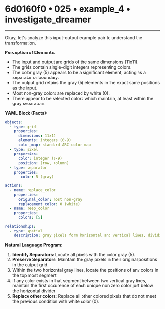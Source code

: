 # 6d0160f0 • 025 • example_4 • investigate_dreamer

---
Okay, let's analyze this input-output example pair to understand the transformation.

**Perception of Elements:**

*   The input and output are grids of the same dimensions (11x11).
*   The grids contain single-digit integers representing colors.
*   The color gray (5) appears to be a significant element, acting as a separator or boundary.
*   The output grid retains the gray (5) elements in the exact same positions as the input.
*    Most non-gray colors are replaced by white (0).
*   There appear to be selected colors which maintain, at least within the gray separators

**YAML Block (Facts):**



```yaml
objects:
  - type: grid
    properties:
      dimensions: 11x11
      elements: integers (0-9)
      color_map: standard ARC color map
  - type: pixel
    properties:
      color: integer (0-9)
      position: (row, column)
  - type: separator
    properties:
       color: 5 (gray)

actions:
  - name: replace_color
    properties:
      original_color: most non-gray
      replacement_color: 0 (white)
  - name: keep_color
    properties:
      colors: [5]

relationships:
  - type: spatial
    description: gray pixels form horizontal and vertical lines, dividing the grid.
```



**Natural Language Program:**

1.  **Identify Separators:** Locate all pixels with the color gray (5).
2.  **Preserve Separators:** Maintain the gray pixels in their original positions in the output grid.
3.  Within the two horizontal gray lines, locate the positions of any colors in the top most segment
4.  If any color exists in that segment between two vertical gray lines, maintain the first occurence of each unique non zero color just below the horizontal divider
5.  **Replace other colors:** Replace all other colored pixels that do not meet the previous condition with white color (0).


